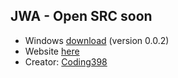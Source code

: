 ## JWA - Open SRC soon
- Windows [download](https://github.com/DiscordAddiction/JWA/releases/tag/0.0.2) (version 0.0.2)
- Website [here](https://jwa.coding398.dev)
- Creator: [Coding398](https://coding398.dev)
